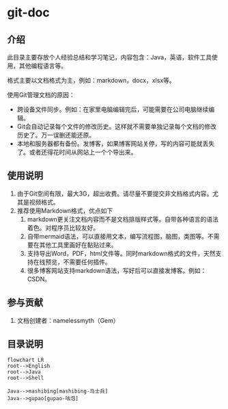 # git-doc

## 介绍
此目录主要存放个人经验总结和学习笔记，内容包含：Java，英语，软件工具使用，其他编程语言等。

格式主要以文档格式为主，例如：markdown，docx，xlsx等。

使用Git管理文档的原因：

- 跨设备文件同步。例如：在家里电脑编辑完后，可能需要在公司电脑继续编辑。
- Git会自动记录每个文件的修改历史。这样就不需要单独记录每个文档的修改历史了。万一误删还能还原。
- 本地和服务器都有备份。发博客，如果博客网站关停，写的内容可能就丢失了。或者还得花时间从网站上一个个导出来。



## 使用说明

1.  由于Git空间有限，最大3G，超出收费。请尽量不要提交非文档格式内容。尤其是视频格式。
2.  推荐使用Markdown格式，优点如下
    1.  markdown更关注文档内容而不是文档排版样式等。自带各种语言的语法着色。对程序员比较友好。
    2.  自带mermaid语法，可以直接用文本，编写流程图，脑图，类图等。不需要在其他工具里画好在黏贴过来。
    3.  支持导出Word，PDF，html文件等。同时markdown格式的文件，天然支持在线预览，不需要任何插件。
    4.  很多博客网站支持markdown语法，写好后可以直接发博客。例如：CSDN。




## 参与贡献

1.  文档创建者：namelessmyth（Gem）



## 目录说明

~~~mermaid
flowchart LR
root-->English
root-->Java
root-->Shell

Java-->mashibing[mashibing-马士兵]
Java-->gupao[gupao-咕泡]
~~~


